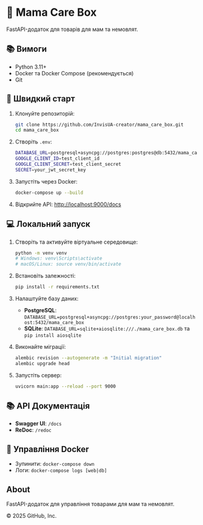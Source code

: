 # 🍼 Mama Care Box

FastAPI-додаток для товарів для мам та немовлят.

## 📚 Вимоги

- Python 3.11+
- Docker та Docker Compose (рекомендується)
- Git

## 🚀 Швидкий старт

1. Клонуйте репозиторій:
   ```bash
   git clone https://github.com/InvisUA-creator/mama_care_box.git
   cd mama_care_box
   ```

2. Створіть `.env`:
   ```bash
   DATABASE_URL=postgresql+asyncpg://postgres:postgres@db:5432/mama_care_box
   GOOGLE_CLIENT_ID=test_client_id
   GOOGLE_CLIENT_SECRET=test_client_secret
   SECRET=your_jwt_secret_key
   ```

3. Запустіть через Docker:
   ```bash
   docker-compose up --build
   ```

4. Відкрийте API: [http://localhost:9000/docs](http://localhost:9000/docs)

## 💻 Локальний запуск

1. Створіть та активуйте віртуальне середовище:
   ```bash
   python -m venv venv
   # Windows: venv\Scripts\activate
   # macOS/Linux: source venv/bin/activate
   ```

2. Встановіть залежності:
   ```bash
   pip install -r requirements.txt
   ```

3. Налаштуйте базу даних:
   - **PostgreSQL**: `DATABASE_URL=postgresql+asyncpg://postgres:your_password@localhost:5432/mama_care_box`
   - **SQLite**: `DATABASE_URL=sqlite+aiosqlite:///./mama_care_box.db` та `pip install aiosqlite`

4. Виконайте міграції:
   ```bash
   alembic revision --autogenerate -m "Initial migration"
   alembic upgrade head
   ```

5. Запустіть сервер:
   ```bash
   uvicorn main:app --reload --port 9000
   ```

## 📚 API Документація

- **Swagger UI**: `/docs`
- **ReDoc**: `/redoc`

## 🐳 Управління Docker

- Зупинити: `docker-compose down`
- Логи: `docker-compose logs [web|db]`

## About

FastAPI-додаток для управління товарами для мам та немовлят.

© 2025 GitHub, Inc.
